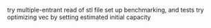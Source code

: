 try multiple-entrant read of stl file
set up benchmarking, and tests
try optimizing vec by setting estimated initial capacity
